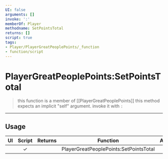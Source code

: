 ```yaml
---
UI: false
arguments: []
invoke: ':'
memberOf: Player
methodname: SetPointsTotal
returns: []
script: true
tags:
- Player/PlayerGreatPeoplePoints/_function
- function/script
---
```

# PlayerGreatPeoplePoints:SetPointsTotal
> this function is a member of [[PlayerGreatPeoplePoints]]
> this method expects an implicit "self" argument. invoke it with `:`
-----
## Usage
|  UI | Script | Returns | Function | Arguments |
|:---:|:------:|-------:|:--------:|:---------|
| |✓||PlayerGreatPeoplePoints:SetPointsTotal||
